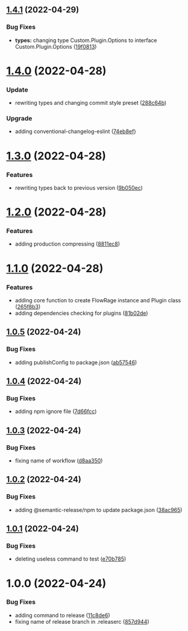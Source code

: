 ## [1.4.1](https://github.com/FlowRage/core/compare/v1.4.0...v1.4.1) (2022-04-29)


### Bug Fixes

* **types:** changing type Custom.Plugin.Options to interface Custom.Plugin.Options ([19f0813](https://github.com/FlowRage/core/commit/19f08134879e98e115f00f4b35790905760f6fdf))

# [1.4.0](https://github.com/FlowRage/core/compare/v1.3.0...v1.4.0) (2022-04-28)


### Update

* rewriting types and changing commit style preset ([288c64b](https://github.com/FlowRage/core/commit/288c64b039a2099ed06f273c26b26d81004f9953))

### Upgrade

* adding conventional-changelog-eslint ([74eb8ef](https://github.com/FlowRage/core/commit/74eb8ef8cd3bdaacd80b25ea445ade95483187c2))

# [1.3.0](https://github.com/FlowRage/core/compare/v1.2.0...v1.3.0) (2022-04-28)


### Features

* rewriting types back to previous version ([9b050ec](https://github.com/FlowRage/core/commit/9b050eca8e03aaf0eadf126cc7ceda36d8b1287e))

# [1.2.0](https://github.com/FlowRage/core/compare/v1.1.0...v1.2.0) (2022-04-28)


### Features

* adding production compressing ([8811ec8](https://github.com/FlowRage/core/commit/8811ec869f1a4c5d4e39d4f49456ba01a6714993))

# [1.1.0](https://github.com/FlowRage/core/compare/v1.0.5...v1.1.0) (2022-04-28)


### Features

* adding core function to create FlowRage instance and Plugin class ([265f8b3](https://github.com/FlowRage/core/commit/265f8b316d41d241c5cff71c96679401b77f7f4a))
* adding dependencies checking for plugins ([81b02de](https://github.com/FlowRage/core/commit/81b02ded7cf2f609fd5c4e66535e66a8ed39b991))

## [1.0.5](https://github.com/FlowRage/core/compare/v1.0.4...v1.0.5) (2022-04-24)


### Bug Fixes

* adding publishConfig to package.json ([ab57546](https://github.com/FlowRage/core/commit/ab575468f26083ca126c3d10cffb682dbbe8a8d4))

## [1.0.4](https://github.com/FlowRage/core/compare/v1.0.3...v1.0.4) (2022-04-24)


### Bug Fixes

* adding npm ignore file ([7d66fcc](https://github.com/FlowRage/core/commit/7d66fccaa9fb89fd27f6f6213b2d7e0e4d07c516))

## [1.0.3](https://github.com/FlowRage/core/compare/v1.0.2...v1.0.3) (2022-04-24)


### Bug Fixes

* fixing name of workflow ([d8aa350](https://github.com/FlowRage/core/commit/d8aa350fe0ceb12ecc4b4f577576fb07713be508))

## [1.0.2](https://github.com/FlowRage/core/compare/v1.0.1...v1.0.2) (2022-04-24)


### Bug Fixes

* adding @semantic-release/npm to update package.json ([38ac965](https://github.com/FlowRage/core/commit/38ac9654b05bd2b25fe88d007ef6c7659437dc2a))

## [1.0.1](https://github.com/FlowRage/core/compare/v1.0.0...v1.0.1) (2022-04-24)


### Bug Fixes

* deleting useless command to test ([e70b785](https://github.com/FlowRage/core/commit/e70b7852fcca0616bc5348e22913dc57618256f0))

# 1.0.0 (2022-04-24)


### Bug Fixes

* adding command to release ([11c8de6](https://github.com/FlowRage/core/commit/11c8de6c6617736c92d14e30442c9a160fd5f501))
* fixing name of release branch in .releaserc ([857d944](https://github.com/FlowRage/core/commit/857d944864b1ca8346d4daef7d9f9c724bed83e2))
